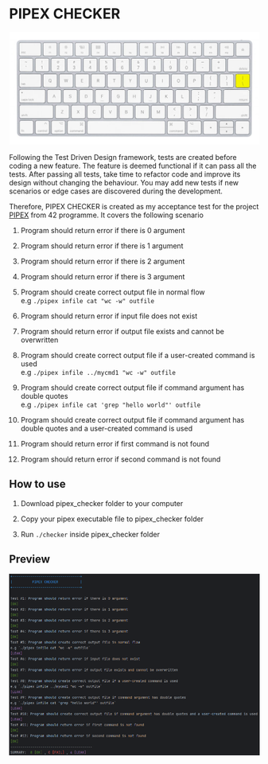 # PIPEX CHECKER
![Pipe Key On Keyboard](assets/Pipe-key-on-keyboard.jpg)

Following the Test Driven Design framework, tests are created before coding a new feature. The feature is deemed functional if it can pass all the tests. After passing all tests, take time to refactor code and improve its design without changing the behaviour. You may add new tests if new scenarios or edge cases are discovered during the development.

Therefore, PIPEX CHECKER is created as my acceptance test for the project [PIPEX](../pdf/pipex.pdf) from 42 programme. It covers the following scenario

1. Program should return error if there is 0 argument

2. Program should return error if there is 1 argument

3. Program should return error if there is 2 argument

4. Program should return error if there is 3 argument

5. Program should create correct output file in normal flow<br/>
e.g `./pipex infile cat "wc -w" outfile`

6. Program should return error if input file does not exist

7. Program should return error if output file exists and cannot be overwritten

8. Program should create correct output file if a user-created command is used<br/>
e.g `./pipex infile ../mycmd1 "wc -w" outfile`

9. Program should create correct output file if command argument has double quotes<br/>
e.g `./pipex infile cat 'grep "hello world"' outfile`

10. Program should create correct output file if command argument has double quotes and a user-created command is used

11. Program should return error if first command is not found

12. Program should return error if second command is not found

## How to use

1. Download pipex_checker folder to your computer

2. Copy your pipex executable file to pipex_checker folder

3. Run `./checker` inside pipex_checker folder

## Preview

![Pipe Checker Preview](assets/test-screenshot.png)

